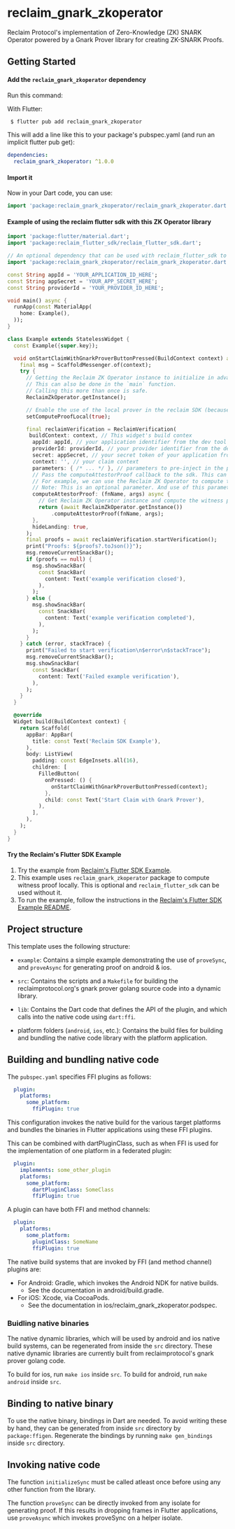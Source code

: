 # reclaim_gnark_zkoperator

Reclaim Protocol's implementation of Zero-Knowledge (ZK) SNARK Operator powered by a Gnark Prover library for creating ZK-SNARK Proofs.

## Getting Started

#### Add the `reclaim_gnark_zkoperator` dependency

Run this command:

With Flutter:
```sh
 $ flutter pub add reclaim_gnark_zkoperator
```

This will add a line like this to your package's pubspec.yaml (and run an implicit flutter pub get):

```yaml
dependencies:
  reclaim_gnark_zkoperator: ^1.0.0
```

#### Import it

Now in your Dart code, you can use:

```dart
import 'package:reclaim_gnark_zkoperator/reclaim_gnark_zkoperator.dart';
```

#### Example of using the reclaim flutter sdk with this ZK Operator library

```dart
import 'package:flutter/material.dart';
import 'package:reclaim_flutter_sdk/reclaim_flutter_sdk.dart';

// An optional dependency that can be used with reclaim_flutter_sdk to compute the witness proof locally.
import 'package:reclaim_gnark_zkoperator/reclaim_gnark_zkoperator.dart';

const String appId = 'YOUR_APPLICATION_ID_HERE';
const String appSecret = 'YOUR_APP_SECRET_HERE';
const String providerId = 'YOUR_PROVIDER_ID_HERE';

void main() async {
  runApp(const MaterialApp(
    home: Example(),
  ));
}

class Example extends StatelessWidget {
  const Example({super.key});

  void onStartClaimWithGnarkProverButtonPressed(BuildContext context) async {
    final msg = ScaffoldMessenger.of(context);
    try {
      // Getting the Reclaim ZK Operator instance to initialize in advance before usage because initialization can take time.
      // This can also be done in the `main` function.
      // Calling this more than once is safe.
      ReclaimZkOperator.getInstance();

      // Enable the use of the local prover in the reclaim SDK (because it is disabled by default).
      setComputeProofLocal(true);

      final reclaimVerification = ReclaimVerification(
       buildContext: context, // This widget's build contex
        appId: appId, // your application identifier from the dev tool
        providerId: providerId, // your provider identifier from the dev tool
        secret: appSecret, // your secret token of your application from the dev tool
        context: '', // your claim context
        parameters: { /* ... */ }, // parameters to pre-inject in the provider response selections
        // Pass the computeAttestorProof callback to the sdk. This can be optionally used to compute the witness proof externally.
        // For example, we can use the Reclaim ZK Operator to compute the witness proof locally.
        // Note: This is an optional parameter. And use of this parameter is disabled by default. To enable, invoke `setComputeProofLocal(true)`
        computeAttestorProof: (fnName, args) async {
          // Get Reclaim ZK Operator instance and compute the witness proof.
          return (await ReclaimZkOperator.getInstance())
              .computeAttestorProof(fnName, args);
        },
        hideLanding: true,
      );
      final proofs = await reclaimVerification.startVerification();
      print("Proofs: ${proofs?.toJson()}");
      msg.removeCurrentSnackBar();
      if (proofs == null) {
        msg.showSnackBar(
          const SnackBar(
            content: Text('example verification closed'),
          ),
        );
      } else {
        msg.showSnackBar(
          const SnackBar(
            content: Text('example verification completed'),
          ),
        );
      }
    } catch (error, stackTrace) {
      print("Failed to start verification\n$error\n$stackTrace");
      msg.removeCurrentSnackBar();
      msg.showSnackBar(
        const SnackBar(
          content: Text('Failed example verification'),
        ),
      );
    }
  }

  @override
  Widget build(BuildContext context) {
    return Scaffold(
      appBar: AppBar(
        title: const Text('Reclaim SDK Example'),
      ),
      body: ListView(
        padding: const EdgeInsets.all(16),
        children: [
          FilledButton(
            onPressed: () {
              onStartClaimWithGnarkProverButtonPressed(context);
            },
            child: const Text('Start Claim with Gnark Prover'),
          ),
        ],
      ),
    );
  }
}
```

#### Try the Reclaim's Flutter SDK Example

1. Try the example from [Reclaim's Flutter SDK Example](https://gitlab.reclaimprotocol.org/integrations/offchain/reclaim_flutter_sdk/-/tree/main/example).
2. This example uses `reclaim_gnark_zkoperator` package to compute witness proof locally. This is optional and `reclaim_flutter_sdk` can be used without it.
3. To run the example, follow the instructions in the [Reclaim's Flutter SDK Example README](https://gitlab.reclaimprotocol.org/integrations/offchain/reclaim_flutter_sdk/-/blob/main/example/README.md).

## Project structure

This template uses the following structure:

* `example`: Contains a simple example demonstrating the use of `proveSync`, and `proveAsync` for generating proof on android & ios.

* `src`: Contains the scripts and a `Makefile` for building
  the reclaimprotocol.org's gnark prover golang source code into a dynamic library.

* `lib`: Contains the Dart code that defines the API of the plugin, and which
  calls into the native code using `dart:ffi`.

* platform folders (`android`, `ios`, etc.): Contains the build files
  for building and bundling the native code library with the platform application.

## Building and bundling native code

The `pubspec.yaml` specifies FFI plugins as follows:

```yaml
  plugin:
    platforms:
      some_platform:
        ffiPlugin: true
```

This configuration invokes the native build for the various target platforms
and bundles the binaries in Flutter applications using these FFI plugins.

This can be combined with dartPluginClass, such as when FFI is used for the
implementation of one platform in a federated plugin:

```yaml
  plugin:
    implements: some_other_plugin
    platforms:
      some_platform:
        dartPluginClass: SomeClass
        ffiPlugin: true
```

A plugin can have both FFI and method channels:

```yaml
  plugin:
    platforms:
      some_platform:
        pluginClass: SomeName
        ffiPlugin: true
```

The native build systems that are invoked by FFI (and method channel) plugins are:

* For Android: Gradle, which invokes the Android NDK for native builds.
  * See the documentation in android/build.gradle.
* For iOS: Xcode, via CocoaPods.
  * See the documentation in ios/reclaim_gnark_zkoperator.podspec.

### Buidling native binaries

The native dynamic libraries, which will be used by android and ios native build systems, can be regenerated from inside the `src` directory. These native dynamic libraries are currently built from reclaimprotocol's gnark prover golang code.

To build for ios, run `make ios` inside `src`.
To build for android, run `make android` inside `src`.   

## Binding to native binary

To use the native binary, bindings in Dart are needed.
To avoid writing these by hand, they can be generated from inside `src` directory by `package:ffigen`.
Regenerate the bindings by running `make gen_bindings` inside `src` directory.

## Invoking native code

The function `initializeSync` must be called atleast once before using any other function from the library.

The function `proveSync` can be directly invoked from any isolate for generating proof. If this results in dropping frames in Flutter applications, use `proveAsync` which invokes proveSync on a helper isolate.
